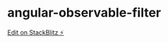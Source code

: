 # angular-observable-filter

[Edit on StackBlitz ⚡️](https://stackblitz.com/edit/angular-observable-filter)